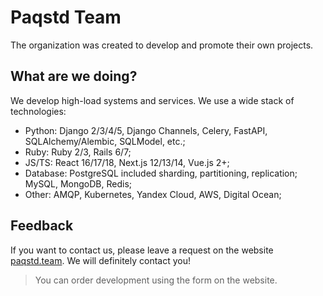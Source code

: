 # Paqstd Team
The organization was created to develop and promote their own projects.

## What are we doing?
We develop high-load systems and services. We use a wide stack of technologies:
- Python: Django 2/3/4/5, Django Channels, Celery, FastAPI, SQLAlchemy/Alembic, SQLModel, etc.; 
- Ruby: Ruby 2/3, Rails 6/7; 
- JS/TS: React 16/17/18, Next.js 12/13/14, Vue.js 2+;
- Database: PostgreSQL included sharding, partitioning, replication; MySQL, MongoDB, Redis;
- Other: AMQP, Kubernetes, Yandex Cloud, AWS, Digital Ocean;

## Feedback
If you want to contact us, please leave a request on the website [paqstd.team](https://paqstd-dev.vercel.app). We will definitely contact you!

> You can order development using the form on the website.
